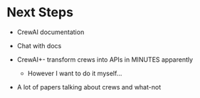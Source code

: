 # Next Steps

* CrewAI documentation
* Chat with docs
* CrewAI+- transform crews into APIs in MINUTES apparently

	* However I want to do it myself...

* A lot of papers talking about crews and what-not